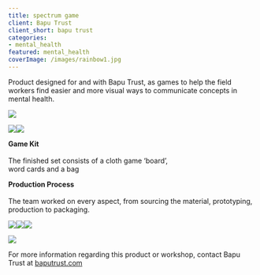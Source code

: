 ```yaml
---
title: spectrum game
client: Bapu Trust
client_short: bapu trust
categories:
- mental_health
featured: mental_health
coverImage: /images/rainbow1.jpg
---
```


Product designed for and with Bapu Trust, as games to help the field workers find easier and more visual ways to communicate concepts in mental health.

![]({{site.baseurl}}/images/rainbow1.jpg)

![]({{site.baseurl}}/images/rainbow2.1.jpg)![]({{site.baseurl}}/images/rainbow2.jpg)

**Game Kit** <br><br>The finished set consists of a cloth game ‘board’,  
word cards and a bag

**Production Process** <br><br>The team worked on every aspect, from sourcing the material, prototyping, production to packaging.

![]({{site.baseurl}}/images/rainbow3.2.jpg)![]({{site.baseurl}}/images/rainbow3.1.jpg)![]({{site.baseurl}}/images/rainbow3.4.jpg)

![]({{site.baseurl}}/images/rainbow.jpg)

For more information regarding this product or workshop, contact Bapu Trust at [baputrust.com](https://www.baputrust.com)
